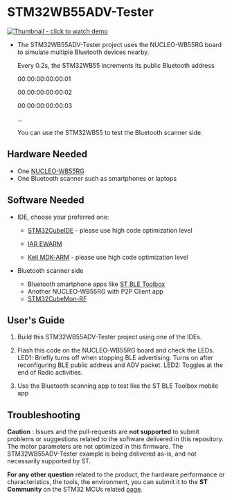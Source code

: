 # STM32WB55ADV-Tester

[![Thumbnail - click to watch demo](https://img.youtube.com/vi/a61Kv0bly2U/hqdefault.jpg)](https://www.youtube.com/embed/a61Kv0bly2U)

* The STM32WB55ADV-Tester project uses the NUCLEO-WB55RG board to simulate multiple Bluetooth devices nearby.

  Every 0.2s, the STM32WB55 increments its public Bluetooth address

  00:00:00:00:00:01

  00:00:00:00:00:02

  00:00:00:00:00:03

  ...

  You can use the STM32WB55 to test the Bluetooth scanner side.

## Hardware Needed

  * One [NUCLEO-WB55RG](https://www.st.com/en/evaluation-tools/nucleo-wb55rg.html)
  * One Bluetooth scanner such as smartphones or laptops

## Software Needed

  * IDE, choose your preferred one:

    * [STM32CubeIDE](https://www.st.com/en/development-tools/stm32cubeide.html) - please use high code optimization level

    * [IAR EWARM](https://www.iar.com/products/architectures/arm/iar-embedded-workbench-for-arm/)

    * [Keil MDK-ARM](https://developer.arm.com/Tools%20and%20Software/Keil%20MDK) - please use high code optimization level

  * Bluetooth scanner side
    * Bluetooth smartphone apps like [ST BLE Toolbox](https://play.google.com/store/apps/details?id=com.st.dit.stbletoolbox&hl=en_US&pli=1)
    * Another NUCLEO-WB55RG with P2P Client app
    * [STM32CubeMon-RF](https://www.st.com/en/development-tools/stm32cubemonrf.html)

## User's Guide

1) Build this STM32WB55ADV-Tester project using one of the IDEs.

2) Flash this code on the NUCLEO-WB55RG board and check the LEDs.
    LED1: Briefly turns off when stopping BLE advertising.
          Turns on after reconfiguring BLE public address and ADV packet.
    LED2: Toggles at the end of Radio activities.

3) Use the Bluetooth scanning app to test like the ST BLE Toolbox mobile app

## Troubleshooting

**Caution** : Issues and the pull-requests are **not supported** to submit problems or suggestions related to the software delivered in this repository. The motor parameters are not optimized in this firmware. The STM32WB55ADV-Tester example is being delivered as-is, and not necessarily supported by ST.



**For any other question** related to the product, the hardware performance or characteristics, the tools, the environment, you can submit it to the **ST Community** on the STM32 MCUs related [page](https://community.st.com/s/topic/0TO0X000000BSqSWAW/stm32-mcus).